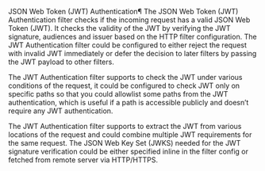 JSON Web Token (JWT) Authentication¶
The JSON Web Token (JWT) Authentication filter checks if the incoming request has a valid JSON Web Token (JWT). It checks the validity of the JWT by verifying the JWT signature, audiences and issuer based on the HTTP filter configuration. The JWT Authentication filter could be configured to either reject the request with invalid JWT immediately or defer the decision to later filters by passing the JWT payload to other filters.

The JWT Authentication filter supports to check the JWT under various conditions of the request, it could be configured to check JWT only on specific paths so that you could allowlist some paths from the JWT authentication, which is useful if a path is accessible publicly and doesn’t require any JWT authentication.

The JWT Authentication filter supports to extract the JWT from various locations of the request and could combine multiple JWT requirements for the same request. The JSON Web Key Set (JWKS) needed for the JWT signature verification could be either specified inline in the filter config or fetched from remote server via HTTP/HTTPS.
